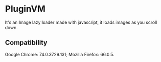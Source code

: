 # PluginVM
It's an Image lazy loader made with javascript, it loads images as you scroll down.

## Compatibility

Google Chrome: 74.0.3729.131;
Mozilla Firefox: 66.0.5.
